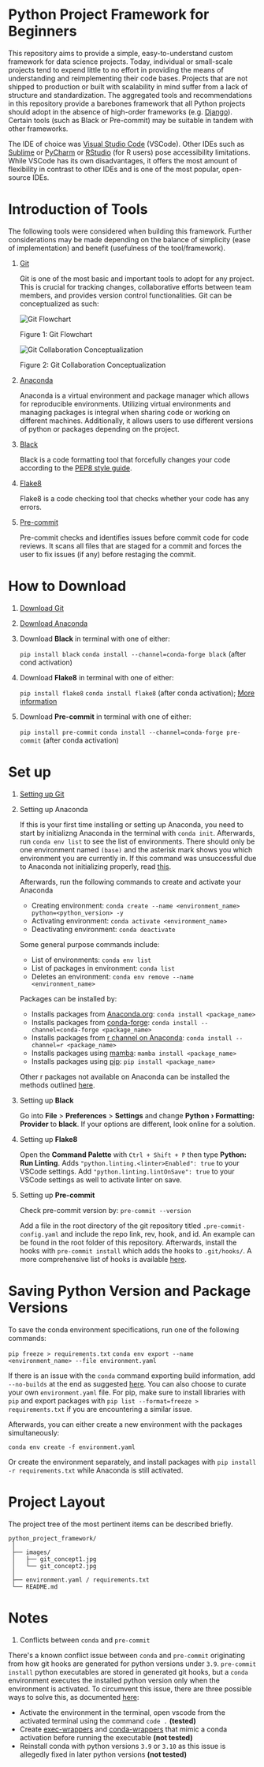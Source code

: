 # Python Project Framework for Beginners

This repository aims to provide a simple, easy-to-understand custom framework for data science projects. Today, individual or small-scale projects tend to expend little to no effort in providing the means of understanding and reimplementing their code bases. Projects that are not shipped to production or built with scalability in mind suffer from a lack of structure and standardization. The aggregated tools and recommendations in this repository provide a barebones framework that all Python projects should adopt in the absence of high-order frameworks (e.g. [Django](https://www.djangoproject.com/)). Certain tools (such as Black or Pre-commit) may be suitable in tandem with other frameworks.

The IDE of choice was [Visual Studio Code](https://en.wikipedia.org/wiki/Visual_Studio_Code) (VSCode). Other IDEs such as [Sublime](https://www.sublimetext.com/) or [PyCharm](https://www.jetbrains.com/pycharm/) or [RStudio](https://www.rstudio.com/) (for R users) pose accessibility limitations. While VSCode has its own disadvantages, it offers the most amount of flexibility in contrast to other IDEs and is one of the most popular, open-source IDEs.

# Introduction of Tools

The following tools were considered when building this framework. Further considerations may be made depending on the balance of simplicity (ease of implementation) and benefit (usefulness of the tool/framework).

1. [Git](https://git-scm.com/)

   Git is one of the most basic and important tools to adopt for any project. This is crucial for tracking changes, collaborative efforts between team members, and provides version control functionalities. Git can be conceptualized as such:

   ![Git Flowchart](./images/git_concept1.jpg)

   Figure 1: Git Flowchart

   ![Git Collaboration Conceptualization](./images/git_concept2.jpg)

   Figure 2: Git Collaboration Conceptualization

2. [Anaconda](https://www.anaconda.com/)

   Anaconda is a virtual environment and package manager which allows for reproducible environments. Utilizing virtual environments and managing packages is integral when sharing code or working on different machines. Additionally, it allows users to use different versions of python or packages depending on the project.

3. [Black](https://black.readthedocs.io/en/stable/)

   Black is a code formatting tool that forcefully changes your code according to the [PEP8 style guide](https://www.python.org/dev/peps/pep-0008/).

4. [Flake8](https://flake8.pycqa.org/en/latest/)

   Flake8 is a code checking tool that checks whether your code has any errors.

5. [Pre-commit](https://pre-commit.com/)

   Pre-commit checks and identifies issues before commit code for code reviews. It scans all files that are staged for a commit and forces the user to fix issues (if any) before restaging the commit.

# How to Download

1. [Download Git](https://git-scm.com/downloads)

2. [Download Anaconda](https://www.anaconda.com/products/individual)

3. Download **Black** in terminal with one of either:

   `pip install black`
   `conda install --channel=conda-forge black` (after cond activation)

4. Download **Flake8** in terminal with one of either:

   `pip install flake8`
   `conda install flake8` (after conda activation); [More information](https://code.visualstudio.com/docs/python/linting)

5. Download **Pre-commit** in terminal with one of either:

   `pip install pre-commit`
   `conda install --channel=conda-forge pre-commit` (after conda activation)

# Set up

1. [Setting up Git](https://git-scm.com/book/en/v2/Getting-Started-First-Time-Git-Setup)

2. Setting up Anaconda

   If this is your first time installing or setting up Anaconda, you need to start by initializng Anaconda in the terminal with `conda init`. Afterwards, run `conda env list` to see the list of environments. There should only be one environment named `(base)` and the asterisk mark shows you which environment you are currently in. If this command was unsuccessful due to Anaconda not initializing properly, read [this](https://stackoverflow.com/questions/44597662/conda-command-is-not-recognized-on-windows-10).

   Afterwards, run the following commands to create and activate your Anaconda

   - Creating environment: `conda create --name <environment_name> python=<python_version> -y`
   - Activating environment: `conda activate <environment_name>`
   - Deactivating environment: `conda deactivate`

   Some general purpose commands include:

   - List of environments: `conda env list`
   - List of packages in environment: `conda list`
   - Deletes an environment: `conda env remove --name <environment_name>`

   Packages can be installed by:

   - Installs packages from [Anaconda.org](https://anaconda.org/): `conda install <package_name>`
   - Installs packages from [conda-forge](https://conda-forge.org/): `conda install --channel=conda-forge <package_name>`
   - Installs packages from [r channel on Anaconda](https://anaconda.org/r/repo): `conda install --channel=r <package_name>`
   - Installs packages using [mamba](https://mamba.readthedocs.io/en/latest/user_guide/mamba.html#): `mamba install <package_name>`
   - Installs packages using [pip](https://pip.pypa.io/en/stable/cli/pip_install/): `pip install <package_name>`

   Other r packages not available on Anaconda can be installed the methods outlined [here](https://stackoverflow.com/questions/34705917/how-to-install-r-packages-that-are-not-available-in-r-essentials).

3. Setting up **Black**

   Go into **File** > **Preferences** > **Settings** and change **Python › Formatting: Provider** to **black**. If your options are different, look online for a solution.

4. Setting up **Flake8**

   Open the **Command Palette** with `Ctrl + Shift + P` then type **Python: Run Linting**. Adds `"python.linting.<linter>Enabled": true` to your VSCode settings. Add `"python.linting.lintOnSave": true` to your VSCode settings as well to activate linter on save.

5. Setting up **Pre-commit**

   Check pre-commit version by:
   `pre-commit --version`

   Add a file in the root directory of the git repository titled `.pre-commit-config.yaml` and include the repo link, rev, hook, and id. An example can be found in the root folder of this repository. Afterwards, install the hooks with `pre-commit install` which adds the hooks to `.git/hooks/`. A more comprehensive list of hooks is available [here](https://pre-commit.com/hooks.html).

# Saving Python Version and Package Versions

To save the conda environment specifications, run one of the following commands:

`pip freeze > requirements.txt`
`conda env export --name <environment_name> --file environment.yaml`

If there is an issue with the `conda` command exporting build information, add `--no-builds` at the end as suggested [here](https://stackoverflow.com/questions/55554431/conda-fails-to-create-environment-from-yml). You can also choose to curate your own `environment.yaml` file. For pip, make sure to install libraries with `pip` and export packages with `pip list --format=freeze > requirements.txt` if you are encountering a similar issue.

Afterwards, you can either create a new environment with the packages simultaneously:

`conda env create -f environment.yaml`

Or create the environment separately, and install packages with `pip install -r requirements.txt` while Anaconda is still activated.

# Project Layout

The project tree of the most pertinent items can be described briefly.

    python_project_framework/
     │
     ├── images/
     │   ├── git_concept1.jpg
     │   └── git_concept2.jpg
     │
     ├── environment.yaml / requirements.txt
     └── README.md

# Notes

1. Conflicts between `conda` and `pre-commit`

There's a known conflict issue between `conda` and `pre-commit` originating from how git hooks are generated for python versions under `3.9`. `pre-commit install` python executables are stored in generated git hooks, but a `conda` environment executes the installed python version only when the environment is activated. To circumvent this issue, there are three possible ways to solve this, as documented [here](https://github.com/conda-forge/pre-commit-feedstock/issues/9):

- Activate the environment in the terminal, open vscode from the activated terminal using the command `code .` **(tested)**
- Create [exec-wrappers](https://github.com/gqmelo/exec-wrappers) and [conda-wrappers](https://github.com/conda-forge/conda-wrappers-feedstock) that mimic a conda activation before running the executable **(not tested)**
- Reinstall conda with python versions `3.9` or `3.10` as this issue is allegedly fixed in later python versions **(not tested)**
